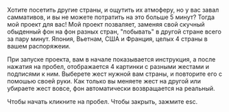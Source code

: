 Хотите посетить другие страны, и ощутить их атмоферу, но у вас завал саммативов, и вы не можете потратить на это больше 5 минут? Тогда мой проект для вас!
Мой проект позваляет, заменяя свой скучный обыденный фон на фон разных стран, "побывать" в другой стране всего за пару минут. Япония, Вьетнам, США и Франция, целых 4 страны в вашем распоряжеии.

При запуске проекта, вам в начале показывается инструкция, а после нажатия на пробел, отображается 4 картинки с разными жестами и подписями к ним. Выберете жест нужной вам страны, и повторите его с помошью своей руки. Как только вы меняете жест на другой или убираете жест вовсе, фон автоматически возвращается на реальный.


Чтобы начать кликните на пробел. 
Чтобы закрыть, зажмите esc.
